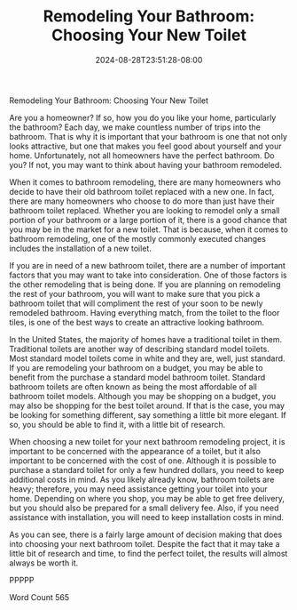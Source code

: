 ﻿---
title: "Remodeling Your Bathroom: Choosing Your New Toilet"
date: 2024-08-28T23:51:28-08:00
description: "Bathroom Remodeling Tips for Web Success"
featured_image: "/images/Bathroom Remodeling.jpg"
tags: ["Bathroom Remodeling"]
---

Remodeling Your Bathroom: Choosing Your New Toilet

Are you a homeowner?  If so, how you do you like your home, particularly the bathroom?  Each day, we make countless number of trips into the bathroom. That is why it is important that your bathroom is one that not only looks attractive, but one that makes you feel good about yourself and your home. Unfortunately, not all homeowners have the perfect bathroom. Do you? If not, you may want to think about having your bathroom remodeled.

When it comes to bathroom remodeling, there are many homeowners who decide to have their old bathroom toilet replaced with a new one. In fact, there are many homeowners who choose to do more than just have their bathroom toilet replaced. Whether you are looking to remodel only a small portion of your bathroom or a large portion of it, there is a good chance that you may be in the market for a new toilet. That is because, when it comes to bathroom remodeling, one of the mostly commonly executed changes includes the installation of a new toilet.

If you are in need of a new bathroom toilet, there are a number of important factors that you may want to take into consideration.  One of those factors is the other remodeling that is being done.  If you are planning on remodeling the rest of your bathroom, you will want to make sure that you pick a bathroom toilet that will compliment the rest of your soon to be newly remodeled bathroom. Having everything match, from the toilet to the floor tiles, is one of the best ways to create an attractive looking bathroom.

In the United States, the majority of homes have a traditional toilet in them. Traditional toilets are another way of describing standard model toilets.  Most standard model toilets come in white and they are, well, just standard.  If you are remodeling your bathroom on a budget, you may be able to benefit from the purchase a standard model bathroom toilet.  Standard bathroom toilets are often known as being the most affordable of all bathroom toilet models. Although you may be shopping on a budget, you may also be shopping for the best toilet around. If that is the case, you may be looking for something different, say something a little bit more elegant.  If so, you should be able to find it, with a little bit of research.  

When choosing a new toilet for your next bathroom remodeling project, it is important to be concerned with the appearance of a toilet, but it also important to be concerned with the cost of one. Although it is possible to purchase a standard toilet for only a few hundred dollars, you need to keep additional costs in mind.  As you likely already know, bathroom toilets are heavy; therefore, you may need assistance getting your toilet into your home.  Depending on where you shop, you may be able to get free delivery, but you should also be prepared for a small delivery fee. Also, if you need assistance with installation, you will need to keep installation costs in mind.  

As you can see, there is a fairly large amount of decision making that does into choosing your next bathroom toilet. Despite the fact that it may take a little bit of research and time, to find the perfect toilet, the results will almost always be worth it.

PPPPP

Word Count 565

